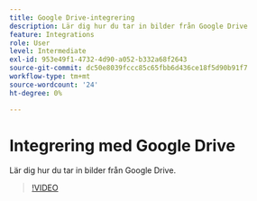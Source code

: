 ```yaml
---
title: Google Drive-integrering
description: Lär dig hur du tar in bilder från Google Drive
feature: Integrations
role: User
level: Intermediate
exl-id: 953e49f1-4732-4d90-a052-b332a68f2643
source-git-commit: dc50e8039fccc85c65fbb6d436ce18f5d90b91f7
workflow-type: tm+mt
source-wordcount: '24'
ht-degree: 0%

---
```


# Integrering med Google Drive

Lär dig hur du tar in bilder från Google Drive.

>[!VIDEO](https://video.tv.adobe.com/v/3420219?quality=12&learn=on&hidetitle=true)
